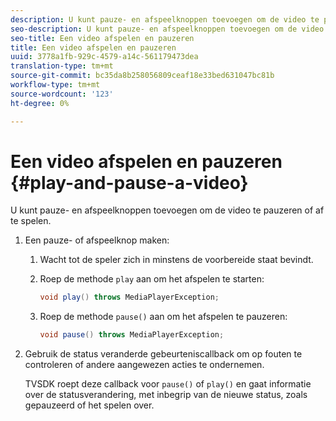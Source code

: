 ```yaml
---
description: U kunt pauze- en afspeelknoppen toevoegen om de video te pauzeren of af te spelen.
seo-description: U kunt pauze- en afspeelknoppen toevoegen om de video te pauzeren of af te spelen.
seo-title: Een video afspelen en pauzeren
title: Een video afspelen en pauzeren
uuid: 3778a1fb-929c-4579-a14c-561179473dea
translation-type: tm+mt
source-git-commit: bc35da8b258056809ceaf18e33bed631047bc81b
workflow-type: tm+mt
source-wordcount: '123'
ht-degree: 0%

---
```



# Een video afspelen en pauzeren {#play-and-pause-a-video}

U kunt pauze- en afspeelknoppen toevoegen om de video te pauzeren of af te spelen.

1. Een pauze- of afspeelknop maken:
   1. Wacht tot de speler zich in minstens de voorbereide staat bevindt.
   1. Roep de methode `play` aan om het afspelen te starten:

      ```java
      void play() throws MediaPlayerException;
      ```

   1. Roep de methode `pause()` aan om het afspelen te pauzeren:

      ```java
      void pause() throws MediaPlayerException;
      ```

1. Gebruik de status veranderde gebeurteniscallback om op fouten te controleren of andere aangewezen acties te ondernemen.

   TVSDK roept deze callback voor `pause()` of `play()` en gaat informatie over de statusverandering, met inbegrip van de nieuwe status, zoals gepauzeerd of het spelen over.